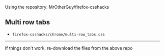 Using the repository: MrOtherGuy/firefox-csshacks

## Multi row tabs
- `firefox-csshacks/chrome/multi-row_tabs.css`

---
If things don't work, re-download the files from the above repo
